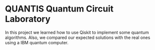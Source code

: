 # QUANTIS Quantum Circuit Laboratory
In this project we learned how to use Qiskit to implement some quantum algorithms.
Also, we compared our expected solutions with the real ones using a IBM quantum computer.